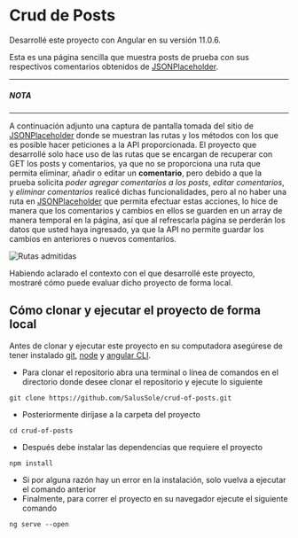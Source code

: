 # Crud de Posts

Desarrollé este proyecto con Angular en su versión 11.0.6.

Esta es una página sencilla que muestra posts de prueba con sus respectivos comentarios obtenidos de [JSONPlaceholder](https://jsonplaceholder.typicode.com/).

***
##### NOTA
***

A continuación adjunto una captura de pantalla tomada del sitio de [JSONPlaceholder](https://jsonplaceholder.typicode.com/) donde se muestran las rutas y los métodos con los que es posible hacer peticiones a la API proporcionada. El proyecto que desarrollé solo hace uso de las rutas que se encargan de recuperar con GET los posts y comentarios, ya que no se proporciona una ruta que permita eliminar, añadir o editar un **comentario**, pero debido a que la prueba solicita *poder agregar comentarios a los posts*, *editar comentarios*, y *eliminar comentarios* realicé dichas funcionalidades, pero al no haber una ruta en [JSONPlaceholder](https://jsonplaceholder.typicode.com/) que permita efectuar estas acciones, lo hice de manera que los comentarios y cambios en ellos se guarden en un array de manera temporal en la página, así que al refrescarla página se perderán los datos que usted haya ingresado, ya que la API no permite guardar los cambios en anteriores o nuevos comentarios.

![Rutas admitidas](https://i.ibb.co/vJ7p5q5/Screenshot-2021-02-21-JSONPlaceholder-Free-Fake-REST-API.png)

Habiendo aclarado el contexto con el que desarrollé este proyecto, mostraré cómo puede evaluar dicho proyecto de forma local.

## Cómo clonar y ejecutar el proyecto de forma local

Antes de clonar y ejecutar este proyecto en su computadora asegúrese de tener instalado [git](https://git-scm.com/downloads), [node](https://nodejs.org/es/download/) y [angular CLI](https://angular.io/cli).

- Para clonar el repositorio abra una terminal o línea de comandos en el directorio donde desee clonar el repositorio y ejecute lo siguiente
```
git clone https://github.com/SalusSole/crud-of-posts.git
```
- Posteriormente diríjase a la carpeta del proyecto
```
cd crud-of-posts
```
- Después debe instalar las dependencias que requiere el proyecto
```
npm install
```
- Si por alguna razón hay un error en la instalación, solo vuelva a ejecutar el comando anterior
- Finalmente, para correr el proyecto en su navegador ejecute  el siguiente comando
```
ng serve --open
```
